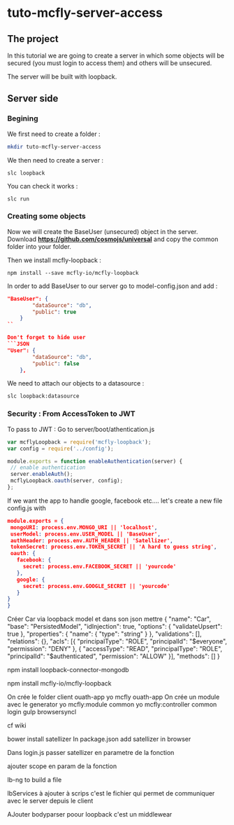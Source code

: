 # tuto-mcfly-server-access

## The project 

In this tutorial we are going to create a server in which some objects will be secured (you must login to access them)
 and others will be unsecured.

The server will be built with loopback. 

## Server side

### Begining

We first need to create a folder :
```Bash
mkdir tuto-mcfly-server-access
```


We then need to create a server :
```
slc loopback 
```

You can check it works :
```
slc run
```

### Creating some objects

Now we will create the BaseUser (unsecured) object in the server.  
Download **https://github.com/cosmojs/universal** and copy the common folder into your folder.


Then we install mcfly-loopback :
```
npm install --save mcfly-io/mcfly-loopback
```

In order to add BaseUser to our server go to model-config.json and add :

```JSON
"BaseUser": {
        "dataSource": "db",
        "public": true
    }
``

Don't forget to hide user 
```JSON
"User": {
        "dataSource": "db",
        "public": false
    },
```
We need to attach our objects to a datasource :
```
slc loopback:datasource
```

### Security : From AccessToken to JWT

To pass to JWT : Go to server/boot/athentication.js
```Javascript
var mcflyLoopback = require('mcfly-loopback');
var config = require('../config');

module.exports = function enableAuthentication(server) {
 // enable authentication
 server.enableAuth();
 mcflyLoopback.oauth(server, config);
};
```


If we want the app to handle google, facebook etc.... let's create a new file config.js with
```JSON
module.exports = {
 mongoURI: process.env.MONGO_URI || 'localhost',
 userModel: process.env.USER_MODEL || 'BaseUser',
 authHeader: process.env.AUTH_HEADER || 'Satellizer',
 tokenSecret: process.env.TOKEN_SECRET || 'A hard to guess string',
 oauth: {
   facebook: {
     secret: process.env.FACEBOOK_SECRET || 'yourcode'
   },
   google: {
     secret: process.env.GOOGLE_SECRET || 'yourcode'
   }
}
}
```


Créer Car via loopback model et dans son json mettre {
   "name": "Car",
   "base": "PersistedModel",
   "idInjection": true,
   "options": {
       "validateUpsert": true
   },
   "properties": {
       "name": {
           "type": "string"
       }
   },
   "validations": [],
   "relations": {},
   "acls": [{
       "principalType": "ROLE",
       "principalId": "$everyone",
       "permission": "DENY"
   }, {
       "accessType": "READ",
       "principalType": "ROLE",
       "principalId": "$authenticated",
       "permission": "ALLOW"
   }],
   "methods": []
}


npm install loopback-connector-mongodb

npm install mcfly-io/mcfly-loopback





























On crée le folder client ouath-app
yo mcfly ouath-app
On crée un module avec le generator
yo mcfly:module common
yo mcfly:controller common login
gulp browsersyncl


cf wiki

bower install satellizer
In package.json add satellizer in browser  

Dans login.js passer satellizer en parametre de la fonction

ajouter scope en param de la fonction

lb-ng to build a file

lbServices à ajouter à scrips c'est le fichier qui permet de communiquer avec le server depuis le client

AJouter bodyparser poour loopback c'est un middlewear















